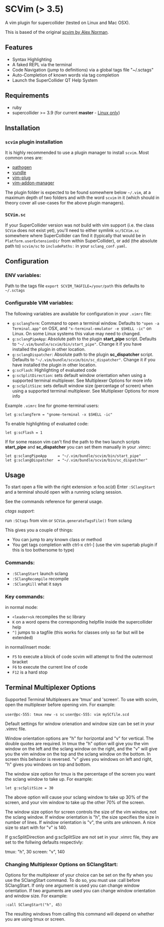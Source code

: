 SCVim (> 3.5)
==============

A vim plugin for supercollider (tested on Linux and Mac OSX).

This is based of the original [scvim by Alex Norman](http://www.x37v.info/scvim/).

Features
--------

* Syntax Highlighting
* A faked REPL via the terminal
* Code Navigation (jump to definitions) via a global tags file "~/.sctags"
* Auto-Completion of known words via tag completion
* Launch the SuperCollider QT Help System

Requirements
------------

* ruby
* supercollider >= 3.9 (for current **master** - [Linux only](https://github.com/supercollider/scvim/issues/27))

Installation
------------

### `scvim` plugin installation

It is highly recommended to use a plugin manager to install `scvim`. Most
common ones are:

* [pathogen](https://github.com/tpope/vim-pathogen)
* [vundle](https://github.com/VundleVim/Vundle.vim)
* [vim-plug](https://github.com/junegunn/vim-plug)
* [vim-addon-manager](https://github.com/MarcWeber/vim-addon-manager)

The plugin folder is expected to be found somewhere below `~/.vim`, at a
maximum depth of two folders and with the word `scvim` in it (which should in
theory cover all use-cases for the above plugin managers).

### `SCVim.sc`

If your SuperCollider version was not build with vim support (i.e. the class
`SCVim` does not exist yet), you'll need to either symlink `sc/SCVim.sc`
somewhere where SuperCollider can find it (typically that would be in
`Platform.userExtensionDir` from within SuperCollider), or add (the absolute
path to) `scvim/sc` to `includePaths:` in your `sclang_conf.yaml`.

Configuration
-------------

### ENV variables:

Path to the tags file
`export SCVIM_TAGFILE=/your/path` this defaults to `~/.sctags`

### Configurable VIM variables:

The following variables are available for configuration in your `.vimrc` file:

* `g:sclangTerm`: Command to open a terminal window. Defaults to `"open -a
Terminal.app"` on OSX, and `"x-terminal-emulator -e $SHELL -ic"` on Linux.
On some Linux systems this value may need to changed.
* `g:sclangPipeApp`: Absolute path to the plugin **start_pipe** script. Defaults
to `"~/.vim/bundle/scvim/bin/start_pipe"`.
Change it if you have installed the plugin in other location.
* `g:sclangDispatcher`: Absolute path to the plugin **sc_dispatcher** script.
Defaults to `"~/.vim/bundle/scvim/bin/sc_dispatcher"`.
Change it if you have installed the plugin in other location.
* `g:scFlash`: Highlighting of evaluated code
* `g:scSplitDirection`: sets default window orientation when using
a supported terminal multiplexer. See Multiplexer Options for more info
* `g:scSplitSize`: sets default window size (percentage of screen) when using a supported
terminal multiplexer. See Multiplexer Options for more info

Example `.vimrc` line for gnome-terminal users:

    let g:sclangTerm = "gnome-terminal -x $SHELL -ic"

To enable highlighting of evaluated code:

    let g:scFlash = 1

If for some reason vim can't find the path to the two launch scripts
**start_pipe** and **sc_dispatcher** you can set them manually in your .vimrc:

    let g:sclangPipeApp     = "~/.vim/bundle/scvim/bin/start_pipe"
    let g:sclangDispatcher  = "~/.vim/bundle/scvim/bin/sc_dispatcher"

Usage
-----
To start open a file with the right extension :e foo.sc(d)
Enter `:SClangStart` and a terminal should open with a running sclang session.

See the commands reference for general usage.

_ctags support_:

run `:SCtags` from vim or `SCVim.generateTagsFile()` from sclang

This gives you a couple of things:

* You can jump to any known class or method
* You get tags completion with ctrl-x ctrl-] (use the vim supertab plugin if this is too
  bothersome to type)

### Commands:

* `:SClangStart` launch sclang
* `:SClangRecompile` recompile
* `:SClangKill` what it says

### Key commands:

in normal mode:

* `<leader>sk` recompiles the sc library
* `K` on a word opens the corresponding helpfile inside the supercollider help
* `^]` jumps to a tagfile (this works for classes only so far but will be
  extended)

in normal/insert mode:

* `F5` to execute a block of code scvim will attempt to find the outermost bracket
* `F6` to execute the current line of code
* `F12` is a hard stop

Terminal Multiplexer Options
-----

Supported Terminal Multiplexers are 'tmux' and 'screen'. To use with scvim,
open the multiplexer before opening vim.
For example:

`user@pc-555: tmux new -s sc`
`user@pc-555: vim mySCfile.scd`

Default settings for window orienation and window size can be set in
your .vimrc file.

Window orientation options are "h" for horizontal and "v" for vertical.
The double quotes are required. In tmux the "h" option will give you the vim
window on the left and the sclang window on the right, and the "v" will give you
the vim window on the top and the sclang window on the bottom. In screen this
behavior is reversed. "v" gives you windows on left and right, "h" gives you
windows on top and bottom.

The window size option for tmux is the percentage of the screen you want the
sclang window to take up. For example:

`let g:scSplitSize = 30`

The above option will cause your sclang window to take up 30% of the screen, and
your vim window to take up the other 70% of the screen.

The window size option for screen controls the size of the vim window, not the
sclang window. If window orientation is "h", the size specifies the size in
number of lines. If window orientation is "v", the units are unknown. A nice
size to start with for "v" is 140.

If g:scSplitDirection and g:scSplitSize are not set in your .vimrc
file, they are set to the follwing defaults respectivly:

tmux: "h", 30
screen: "v", 140

### Changing Multiplexor Options on SClangStart:

Options for the multiplexer of your choice can be set on the fly when you use the
SClangStart command. To do so, you must use :call before SClangStart. If only one
argument is used you can change window orientation. If two arguments are used you
can change window orientation and window size. For example:

`:call SClangStart("h", 45)`

The resulting windows from calling this command will depend on whether you are
using tmux or screen.
